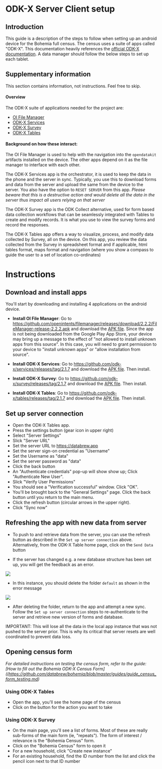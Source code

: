 # ODK-X Server Client setup

## Introduction

This guide is a description of the steps to follow when setting up an android device for the Bohemia full census. The census uses a suite of apps called "ODK-X". This documentation heavily references the [official ODK-X documentation](https://docs.odk-x.org/). A data manager should follow the below steps to set up each tablet.


## Supplementary information  

This section contains information, not instructions. Feel free to skip.

#### Overview

The ODK-X suite of applications needed for the project are:

- [OI File Manager](https://github.com/openintents/filemanager/releases)
- [ODK-X Services](https://github.com/odk-x/services/releases/latest)
- [ODK-X Survey](https://github.com/odk-x/survey/releases/latest)
- [ODK-X Tables](https://github.com/odk-x/tables/releases/latest)


#### Background on how these interact:

The OI File Manager is used to help with the navigation into the `opendatakit` artifacts installed on the device. The other apps depend on it as the file manager to interface with each other.

The ODK-X Services app is the orchestrator, it is used to keep the data in the phone and the server in sync. Typically, you use this to download forms and data from the server and upload the same from the device to the server. You also have the option to `RESET SERVER` from this app. _Please beware that this is a destructive action and would delete all the data in the server thus impact all users relying on that server_

The ODK-X Survey app is the ODK Collect alternative, used for form based data collection workflows that can be seamlessly integrated with Tables to create and modify records. It is what you use to view the survey forms and record the responses.

The ODK-X Tables app offers a way to visualize, process, and modify data collected by Survey, all on the device. On this app, you review the data collected from the Survey in spreadsheet format and if applicable, html tables format, maps format and navigation (where you show a compass to guide the user to a set of location co-ordinates)

# Instructions

## Download and install apps

You'll start by downloading and installing 4 applications on the android device.

- **Install OI File Manager**: Go to https://github.com/openintents/filemanager/releases/download/2.2.2/FileManager-release-2.2.2.apk and download the [APK file](https://github.com/openintents/filemanager/releases/download/2.2.2/FileManager-release-2.2.2.apk). Since the app is not being downloaded from the Google Play App Store, your device may bring up a message to the effect of "not allowed to install unknown apps from this source". In this case, you will need to grant permission to your device to "install unknown apps" or "allow installation from source".  

- **Install ODK-X Services**: Go to https://github.com/odk-x/services/releases/tag/2.1.7 and download the [APK file](https://github.com/odk-x/services/releases/download/2.1.7/ODK-X_Services_v2.1.7.apk). Then install.

- **Install ODK-X Survey**: Go to https://github.com/odk-x/survey/releases/tag/2.1.7 and download the [APK file](https://github.com/odk-x/survey/releases/download/2.1.7/ODK-X_Survey_v2.1.7.apk). Then install.

- **Install ODK-X Tables**: Go to https://github.com/odk-x/tables/releases/tag/2.1.7 and download the [APK file](https://github.com/odk-x/tables/releases/download/2.1.7/ODK-X_Tables_v2.1.7.apk). Then install.

## Set up server connection

- Open the ODK-X Tables app.  
- Press the settings button (gear icon in upper right)  
- Select "Server Settings"  
- Slick "Server URL"  
- Set the server URL to https://databrew.app  
- Set the server sign-on credential as "Username"  
- Set the Username as "data"  
- Set the server password as "data"  
- Click the back button  
- An "Authenticate credentials" pop-up will show show up; Click "Authenticate New User".  
- Slick "Verify User Permissions"  
- You should see a "Verification successful" window. Click "OK".  
- You'll be brought back to the "General Settings" page. Click the back button until you return to the main menu.
- Click the refresh button (circular arrows in the upper right).  
- Click "Sync now"  

## Refreshing the app with new data from server

- To push to and retrieve data from the server, you can use the refresh button as described in the `Set up server connection` above.
Alternatively, from the ODK-X Table home page, click on the `Send Data` button

- If the server has changed e.g. a new database structure has been set up, you will get the feedback as an error.

![](img/remove_default.png)

- In this instance, you should delete the folder `default` as shown in the error message

![](img/oimanager_delete.png)

- After deleting the folder, return to the app and attempt a new sync. Follow the `Set up server connection` steps to re-authenticate to the server and retrieve new version of forms and database. 

IMPORTANT: This will lose all the data in the local app instance that was not pushed to the server prior. This is why its critical that server resets are well coordinated to prevent data loss.


## Opening census form

_For detailed instructions on testing the census form, refer to the guide: [How to fill out the Bohemia ODK-X Census Form]((https://github.com/databrew/bohemia/blob/master/guides/guide_census_form_testing.md)_

### Using ODK-X Tables
- Open the app, you'll see the home page of the census
- Click on the button for the action you want to take

### Using ODK-X Survey
- On the main page, you'll see a list of forms. Most of these are really sub-forms of the main form (ie, "repeats"). The form of interest / relevance is the "Bohemia Census" form.
- Click on the "Bohemia Census" form to open it  
- For a new household, click "Create new instance"
- For an existing household, find the ID number from the list and click the pencil icon next to that ID number  






